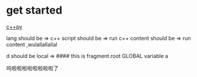 # get started

<div><a href="/v0.10.0/en/testtab/c++.md">c++</a><a href="/v0.10.0/en/testtab/py.md">py</a></div>

lang should be => c++
script should be => run c++
content should be => run content ,wulallallallal

d should be local => #### this is fragment.root
GLOBAL variable a

呜啦啦啦啦啦啦啦啦了
